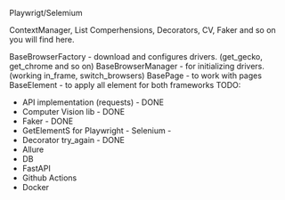 Playwrigt/Selemium

ContextManager, List Comperhensions, Decorators, CV, Faker and so on you will find here. 


BaseBrowserFactory - download and configures drivers. (get_gecko, get_chrome and so on) 
BaseBrowserManager - for initializing drivers. (working in_frame, switch_browsers)
BasePage - to work with pages
BaseElement - to apply all element for both frameworks
TODO: 
 - API implementation (requests) - DONE
 - Computer Vision lib - DONE
 - Faker - DONE
 - GetElementS for Playwright -  Selenium -
 - Decorator try_again - DONE
 - Allure
 - DB
 - FastAPI
 - Github Actions
 - Docker




















































